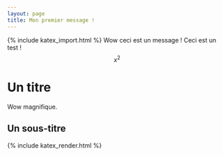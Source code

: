 ```yaml
---
layout: page
title: Mon premier message !
---
```

{% include katex_import.html %}
Wow ceci est un message ! <script type="math/tex"> \\( 1/x^{2} \\)  x^{2} \(x^{2}\)</script> Ceci est un test !
$$ x^{2} $$
# Un titre
Wow magnifique.

## Un sous-titre
{% include katex_render.html %} 